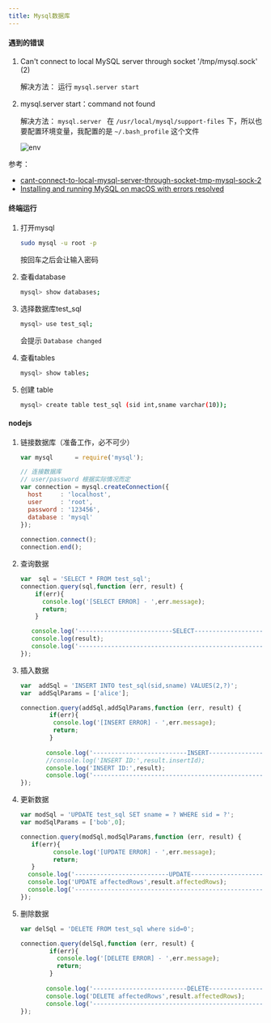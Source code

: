 ```yaml
---
title: Mysql数据库
---
```


#### 遇到的错误

1. Can't connect to local MySQL server through socket '/tmp/mysql.sock' (2)

   解决方法： 运行 `mysql.server start`

2. mysql.server start：command not found

   解决方法： `mysql.server ` 在  `/usr/local/mysql/support-files` 下，所以也要配置环境变量，我配置的是 `~/.bash_profile` 这个文件

   ![env](https://cdn-images-1.medium.com/max/800/1*RDfn0UiBjJ0LzIPwWSbk1A.png)

参考： 

* [cant-connect-to-local-mysql-server-through-socket-tmp-mysql-sock-2](https://stackoverflow.com/questions/22436028/cant-connect-to-local-mysql-server-through-socket-tmp-mysql-sock-2)
* [Installing and running MySQL on macOS with errors resolved](https://medium.com/@jainakansha/installing-and-running-mysql-on-macos-with-errors-resolved-70ef53e3b5b9)



#### 终端运行

1. 打开mysql

   ```bash
   sudo mysql -u root -p
   ```

   按回车之后会让输入密码

2. 查看database

   ```bash
   mysql> show databases;
   ```

3. 选择数据库test_sql

   ```bash
   mysql> use test_sql;
   ```

   会提示 `Database changed`

4. 查看tables

   ```bash
   mysql> show tables;
   ```

5. 创建 table

   ```bash
   mysql> create table test_sql (sid int,sname varchar(10));
   ```



#### nodejs 

1. 链接数据库（准备工作，必不可少）

   ```js
   var mysql      = require('mysql');
   
   // 连接数据库
   // user/password 根据实际情况而定
   var connection = mysql.createConnection({
     host     : 'localhost',
     user     : 'root',
     password : '123456',
     database : 'mysql'
   });
    
   connection.connect();
   connection.end();
   ```

2. 查询数据

   ```js
   var  sql = 'SELECT * FROM test_sql';
   connection.query(sql,function (err, result) {
       if(err){
         console.log('[SELECT ERROR] - ',err.message);
         return;
       }
   
      console.log('--------------------------SELECT----------------------------');
      console.log(result);
      console.log('------------------------------------------------------------\n\n');  
   });
   ```

3. 插入数据

   ```js
   var  addSql = 'INSERT INTO test_sql(sid,sname) VALUES(2,?)';
   var  addSqlParams = ['alice'];
   
   connection.query(addSql,addSqlParams,function (err, result) {
           if(err){
            console.log('[INSERT ERROR] - ',err.message);
            return;
           }        
    
          console.log('--------------------------INSERT----------------------------');
          //console.log('INSERT ID:',result.insertId);        
          console.log('INSERT ID:',result);        
          console.log('-----------------------------------------------------------------\n\n');  
   });
   ```

4. 更新数据

   ```js
   var modSql = 'UPDATE test_sql SET sname = ? WHERE sid = ?';
   var modSqlParams = ['bob',0];
   
   connection.query(modSql,modSqlParams,function (err, result) {
      if(err){
            console.log('[UPDATE ERROR] - ',err.message);
            return;
      }        
     console.log('--------------------------UPDATE----------------------------');
     console.log('UPDATE affectedRows',result.affectedRows);
     console.log('-----------------------------------------------------------------\n\n');
   });
   ```

5. 删除数据

   ```js
   var delSql = 'DELETE FROM test_sql where sid=0';
   
   connection.query(delSql,function (err, result) {
           if(err){
             console.log('[DELETE ERROR] - ',err.message);
             return;
           }        
    
          console.log('--------------------------DELETE----------------------------');
          console.log('DELETE affectedRows',result.affectedRows);
          console.log('-----------------------------------------------------------------\n\n');  
   });
   ```
